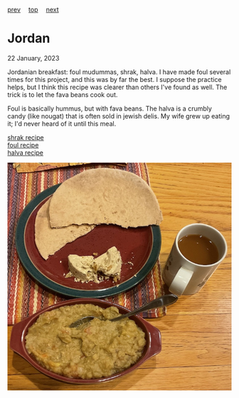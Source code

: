 [prev](japan.md)&emsp;
[top](../index.md)&emsp;
[next](../k/kazakhstan.md)
# Jordan
<meta property="og:image" content="images/jordan.png"/>
22 January, 2023

Jordanian breakfast: foul mudummas, shrak, halva. I have made foul
several times for this project, and this was by far the best. I
suppose the practice helps, but I think this recipe was clearer than
others I've found as well. The trick is to let the fava beans cook
out.

Foul is basically hummus, but with fava beans. The halva is a crumbly
candy (like nougat) that is often sold in jewish delis. My wife grew
up eating it; I'd never heard of it until this meal.

[shrak recipe](https://www.internationalcuisine.com/jordanian-shrak/)<br>
[foul recipe](https://www.cheftariq.com/recipe/foul-mudammas/)<br>
[halva recipe](https://amiraspantry.com/halva-recipe/)


![breakfast](images/jordan.jpeg)
